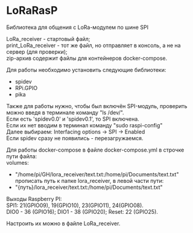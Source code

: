 # LoRaRasP
Библиотека для общения с LoRa-модулем по шине SPI

LoRa_receiver - стартовый файл;  
print_LoRa_receiver - тот же файл, но отправляет в консоль, а не на сервер (для проверки);  
zip-архив содержит файлы для контейнеров docker-compose. 

Для работы необходимо установить следующие библиотеки:  
- spidev
- RPi.GPIO
- pika

Также для работы нужно, чтобы был включён SPI-модуль, проверить можно введя в терминале команду "ls /dev/".  
Если есть 'spidev0.0' и 'spidev0.1', то SPI включена.  
Если их нет вводим в терминал команду "sudo raspi-config"  
Далее выбираем: Interfacing options -> SPI -> Enabled  
Если spidev сразу не появились - перезагружаемся.  

Для работы docker-compose в файле docker-compose.yml в строчке пути файла:  
volumes:  
  - "/home/pi/GH/lora_receiver/text.txt:/home/pi/Documents/text.txt"  
прописать путь к папке lora_receiver, в левой части пути:  
  - "{путь}/lora_receiver/text.txt:/home/pi/Documents/text.txt"  

Выходы Raspberry PI:  
SPI1: 21(GPIO09), 19(GPIO10), 23(GPIO11), 24(GPIO08).   
DIO0 - 36 (GPIO16); DIO1 - 38 (GPIO20);
Reset: 22 (GPIO25).  

Настроить их можно в файле LoRa_receiver.
